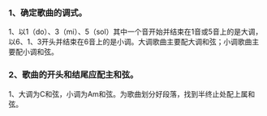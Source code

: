 ### 1、确定歌曲的调式。
1、以1（do）、3（mi）、5（sol）其中一个音开始并结束在1音或5音上的是大调，以6、1、3开头并结束在6音上的是小调。大调歌曲主要配大调和弦；小调歌曲主要配小调和弦。
### 2、歌曲的开头和结尾应配主和弦。
1、大调为C和弦，小调为Am和弦。为歌曲划分好段落，找到半终止处配上属和弦。